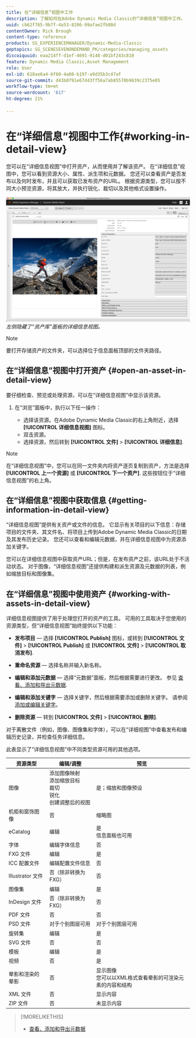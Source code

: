 ```yaml
---
title: 在“详细信息”视图中工作
description: 了解如何在Adobe Dynamic Media Classic的“详细信息”视图中工作。
uuid: cb62f765-9b7f-4a53-8206-99afae2fb80d
contentOwner: Rick Brough
content-type: reference
products: SG_EXPERIENCEMANAGER/Dynamic-Media-Classic
geptopics: SG_SCENESEVENONDEMAND_PK/categories/managing_assets
discoiquuid: eaa214ff-d1ef-4691-9148-d01bf243c810
feature: Dynamic Media Classic,Asset Management
role: User
exl-id: 618ae6a4-6f60-4a80-b197-a9d35b3c47af
source-git-commit: d43b0791e67d43ff56a7ab85570b9639c2375e05
workflow-type: tm+mt
source-wordcount: '617'
ht-degree: 21%

---
```


# 在“详细信息”视图中工作{#working-in-detail-view}

您可以在“详细信息视图”中打开资产，从而使用并了解该资产。 在“详细信息”视图中，您可以看到资源大小、属性、派生项和元数据。 您还可以查看资产是否发布以及何时发布，并且可以获取已发布资产的URL。 根据资源类型，您可以按不同大小预览资源，将其放大，并执行锐化、裁切以及其他格式设置操作。

<!-- 

Comment Type: remark
Last Modified By: Rick Brough (rbrough@adobe.com)
Last Modified Date: 2018-06-14T13:52:46.623-0400

<p>as_detail_view_popup.png found in Downloads on local in folder "scene7-images"</p>

 -->

![详细信息视图](/help/assets/image_0.img.png)
*左侧隐藏了“资产库”面板的详细信息视图。*

>[!NOTE]
>
>要打开存储资产的文件夹，可以选择位于信息面板顶部的文件夹路径。

## 在“详细信息”视图中打开资产 {#open-an-asset-in-detail-view}

要仔细检查、预览或处理资源，可以在“详细信息视图”中显示该资源。

1. 在“浏览”面板中，执行以下任一操作：

   * 选择该资源。在Adobe Dynamic Media Classic的右上角附近，选择 **[!UICONTROL 详细信息视图]** 图标。
   * 双击资源。
   * 选择资源，然后转到 **[!UICONTROL 文件]** > **[!UICONTROL 详细信息]**.

>[!NOTE]
>
>在“详细信息视图”中，您可以在同一文件夹内将资产逐页复制到资产，方法是选择 **[!UICONTROL 上一个资源]** 或 **[!UICONTROL 下一个资产]**. 这些按钮位于“详细信息视图”的右上角。

## 在“详细信息”视图中获取信息 {#getting-information-in-detail-view}

“详细信息视图”提供有关资产或文件的信息。 它显示有关项目的以下信息：存储项目的文件夹、其文件名、将项目上传到Adobe Dynamic Media Classic的日期及其发布历史记录。 您还可以查看和编辑元数据，并在详细信息视图中为资源添加关键字。

您可以在详细信息视图中获取资产URL；但是，在发布资产之前，该URL处于不活动状态。 对于图像，“详细信息视图”还提供构建和派生资源及元数据的列表，例如缩放目标和图像集。

## 在“详细信息”视图中使用资产 {#working-with-assets-in-detail-view}

详细信息视图提供了用于处理您打开的资产的工具。 可用的工具取决于您使用的资源类型，但“详细信息视图”始终提供以下功能：

* **发布项目**  — 选择 **[!UICONTROL Publish]** 图标，或转到 **[!UICONTROL 文件]** > **[!UICONTROL Publish]** 或 **[!UICONTROL 文件]** > **[!UICONTROL 取消发布]**.

* **重命名资源**  — 选择名称并输入新名称。

* **编辑和添加元数据**  — 选择“元数据”面板，然后根据需要进行更改。 参见 [查看、添加和导出元数据](/help/viewing-adding-exporting-metadata.md).

* **编辑和添加关键字**  — 选择关键字，然后根据需要添加或删除关键字。 请参阅[添加或编辑关键字](/help/viewing-adding-exporting-metadata.md)。

* **删除资源**  — 转到 **[!UICONTROL 文件]** > **[!UICONTROL 删除]**.

对于离散文件（例如，图像、图像集和字体），可以在“详细视图”中查看发布和编辑历史记录，并检查任务详细信息。

此表显示了“详细信息视图”中不同类型资源可用的其他选项。

| 资源类型 | 编辑/调整 | 预览 |
| --- | --- | --- |
| 图像 | 添加图像映射<br>添加缩放目标<br>裁切<br>锐化<br>创建调整后的视图 | 是；缩放和图像预设 |
| 机柜和窗饰图像 | 否 | 缩略图 |
| eCatalog | 编辑 | 是<br>信息面板也可用 |
| 字体 | 编辑字体信息 | 否 |
| FXG 文件 | 编辑 | 是 |
| ICC 配置文件 | 编辑配置文件信息 | 否 |
| Illustrator 文件 | 否（除非转换为 FXG） | 否 |
| 图像集 | 编辑 | 是 |
| InDesign 文件 | 否（除非转换为 FXG） | 否 |
| PDF 文件 | 否 | 否 |
| PSD 文件 | 对于个别图层可用 | 对于个别图层可用 |
| 旋转集 | 编辑 | 是 |
| SVG 文件 | 否 | 否 |
| 模板 | 编辑 | 是 |
| 视频 | 否 | 是 |
| 晕影和渲染的晕影 | 否 | 显示图像<br>您可以以XML格式查看晕影的可渲染元素的内容和结构 |
| XML 文件 | 否 | 显示内容 |
| ZIP 文件 | 否 | 未显示内容 |

>[!MORELIKETHIS]
>
>* [查看、添加和导出元数据](viewing-adding-exporting-metadata.md#viewing_adding_and_exporting_metadata)

